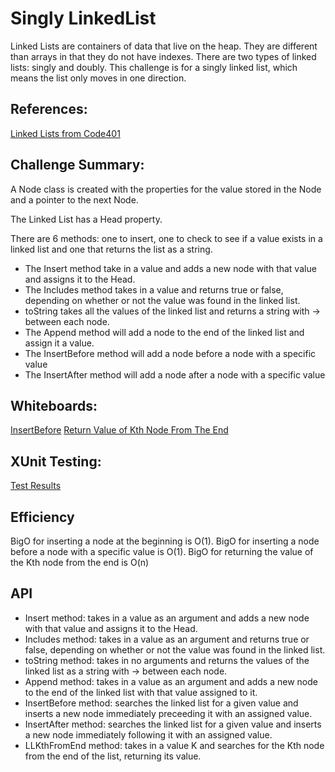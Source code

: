 # Singly LinkedList

Linked Lists are containers of data that live on the heap. They are different than arrays in that they do not have indexes. There are two types of linked lists: singly and doubly. 
This challenge is for a singly linked list, which means the list only moves in one direction.

## References:
[Linked Lists from Code401](https://github.com/codefellows/seattle-dotnet-401d10/tree/master/Class05/demo)

## Challenge Summary:
A Node class is created with the properties for the value stored in the Node and a pointer to the next Node.

The Linked List has a Head property. 

There are 6 methods: one to insert, one to check to see if a value exists in a linked list and one that returns the list as a string.
* The Insert method take in a value and adds a new node with that value and assigns it to the Head.
* The Includes method takes in a value and returns true or false, depending on whether or not the value was found in the linked list.
* toString takes all the values of the linked list and returns a string with -> between each node.
* The Append method will add a node to the end of the linked list and assign it a value.
* The InsertBefore method will add a node before a node with a specific value
* The InsertAfter method will add a node after a node with a specific value

## Whiteboards:
[InsertBefore](https://share.icloud.com/photos/0mNzfxA8iUbfxry8GicxTeUZg)
[Return Value of Kth Node From The End](https://files.slack.com/files-pri/T039KG69K-F010TBNFVAS/img_8703.jpg?pub_secret=4af6ab70b9)

## XUnit Testing:
[Test Results](https://i.imgur.com/GaQE58u.png)

## Efficiency

BigO for inserting a node at the beginning is O(1).
BigO for inserting a node before a node with a specific value is O(1).
BigO for returning the value of the Kth node from the end is O(n)

## API
* Insert method: takes in a value as an argument and adds a new node with that value and assigns it to the Head.
* Includes method: takes in a value as an argument and returns true or false, depending on whether or not the value was found in the linked list.
* toString method: takes in no arguments and returns the values of the linked list as a string with -> between each node. 
* Append method: takes in a value as an argument and adds a new node to the end of the linked list with that value assigned to it.
* InsertBefore method: searches the linked list for a given value and inserts a new node immediately preceeding it with an assigned value.
* InsertAfter method: searches the linked list for a given value and inserts a new node immediately following it with an assigned value.
* LLKthFromEnd method: takes in a value K and searches for the Kth node from the end of the list, returning its value.
